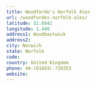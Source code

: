 ```yaml
---
title: Woodforde's Norfolk Ales
url: /woodfordes-norfolk-ales/
latitude: 52.6842
longitude: 1.449
address1: Woodbastwick
address2: 
city: Norwich
state: Norfolk
code: 
country: United Kingdom
phone: 44-(01603)-720353
website: 
---
```


